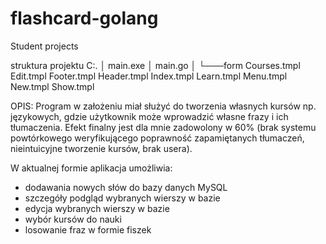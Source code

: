 # flashcard-golang
Student projects

struktura projektu
C:.
│   main.exe
│   main.go
│
└───form
        Courses.tmpl
        Edit.tmpl
        Footer.tmpl
        Header.tmpl
        Index.tmpl
        Learn.tmpl
        Menu.tmpl
        New.tmpl
        Show.tmpl
  
OPIS:
Program w założeniu miał służyć do tworzenia własnych kursów np. językowych, gdzie użytkownik może wprowadzić własne frazy i ich tłumaczenia. Efekt finalny jest dla mnie zadowolony w 60% (brak systemu powtórkowego weryfikującego poprawność zapamiętanych tłumaczeń, nieintuicyjne tworzenie kursów, brak usera).

W aktualnej formie aplikacja umożliwia:
- dodawania nowych słów do bazy danych MySQL
- szczegóły podgląd wybranych wierszy w bazie
- edycja wybranych wierszy w bazie
- wybór kursów do nauki
- losowanie fraz w formie fiszek
